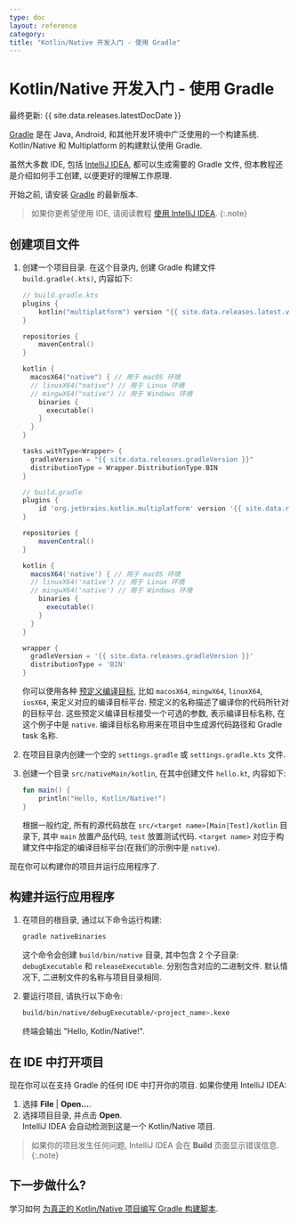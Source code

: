 ```yaml
---
type: doc
layout: reference
category:
title: "Kotlin/Native 开发入门 - 使用 Gradle"
---
```


# Kotlin/Native 开发入门 - 使用 Gradle

最终更新: {{ site.data.releases.latestDocDate }}

[Gradle](https://gradle.org) 是在 Java, Android, 和其他开发环境中广泛使用的一个构建系统.
Kotlin/Native 和 Multiplatform 的构建默认使用 Gradle.

虽然大多数 IDE, 包括 [IntelliJ IDEA](https://www.jetbrains.com/idea), 都可以生成需要的 Gradle 文件,
但本教程还是介绍如何手工创建, 以便更好的理解工作原理. 

开始之前, 请安装 [Gradle](https://gradle.org/install/) 的最新版本.

> 如果你更希望使用 IDE, 请阅读教程 [使用 IntelliJ IDEA](native-get-started.html).
{:.note}

## 创建项目文件

1. 创建一个项目目录. 在这个目录内, 创建 Gradle 构建文件 `build.gradle(.kts)`, 内容如下:

    <div class="multi-language-sample" data-lang="kotlin">
    <div class="sample" markdown="1" mode="kotlin" theme="idea" data-lang="kotlin" data-highlight-only>

    ```kotlin
    // build.gradle.kts
    plugins {
        kotlin("multiplatform") version "{{ site.data.releases.latest.version }}"
    }

    repositories {
        mavenCentral()
    }

    kotlin {
      macosX64("native") { // 用于 macOS 环境
      // linuxX64("native") // 用于 Linux 环境
      // mingwX64("native") // 用于 Windows 环境
        binaries {
          executable()
        }
      }
    }

    tasks.withType<Wrapper> {
      gradleVersion = "{{ site.data.releases.gradleVersion }}"
      distributionType = Wrapper.DistributionType.BIN
    }
    ```

    </div>
    </div>

    <div class="multi-language-sample" data-lang="groovy">
    <div class="sample" markdown="1" mode="groovy" theme="idea" data-lang="groovy">

    ```groovy
    // build.gradle
    plugins {
        id 'org.jetbrains.kotlin.multiplatform' version '{{ site.data.releases.latest.version }}'
    }

    repositories {
        mavenCentral()
    }

    kotlin {
      macosX64('native') { // 用于 macOS 环境
      // linuxX64('native') // 用于 Linux 环境
      // mingwX64('native') // 用于 Windows 环境
        binaries {
          executable()
        }
      }
    }

    wrapper {
      gradleVersion = '{{ site.data.releases.gradleVersion }}'
      distributionType = 'BIN'
    }
    ```

    </div>
    </div>

   你可以使用各种 [预定义编译目标](native-target-support.html),
   比如 `macosX64`, `mingwX64`, `linuxX64`, `iosX64`,
   来定义对应的编译目标平台. 预定义的名称描述了编译你的代码所针对的目标平台.
   这些预定义编译目标接受一个可选的参数, 表示编译目标名称, 在这个例子中是 `native`.
   编译目标名称用来在项目中生成源代码路径和 Gradle task 名称.

2. 在项目目录内创建一个空的 `settings.gradle` 或 `settings.gradle.kts` 文件.

3. 创建一个目录 `src/nativeMain/kotlin`, 在其中创建文件 `hello.kt`, 内容如下:

    ```kotlin
    fun main() {
        println("Hello, Kotlin/Native!")
    }
    ```

    根据一般约定, 所有的源代码放在 `src/<target name>[Main|Test]/kotlin` 目录下,
    其中 `main` 放置产品代码, `test` 放置测试代码.
    `<target name>` 对应于构建文件中指定的编译目标平台(在我们的示例中是 `native`).

现在你可以构建你的项目并运行应用程序了.

## 构建并运行应用程序

1. 在项目的根目录, 通过以下命令运行构建:

   ```bash
   gradle nativeBinaries
   ```

    这个命令会创建 `build/bin/native` 目录, 其中包含 2 个子目录: `debugExecutable` 和 `releaseExecutable`. 分别包含对应的二进制文件.
    默认情况下, 二进制文件的名称与项目目录相同.

2. 要运行项目, 请执行以下命令:

   ```bash
   build/bin/native/debugExecutable/<project_name>.kexe
   ```

   终端会输出 "Hello, Kotlin/Native!".

## 在 IDE 中打开项目

现在你可以在支持 Gradle 的任何 IDE 中打开你的项目. 如果你使用 IntelliJ IDEA:

1. 选择 **File** \| **Open...**.
2. 选择项目目录, 并点击 **Open**.  
   IntelliJ IDEA 会自动检测到这是一个 Kotlin/Native 项目.

> 如果你的项目发生任何问题, IntelliJ IDEA 会在 **Build** 页面显示错误信息.
{:.note}

## 下一步做什么?

学习如何 [为真正的 Kotlin/Native 项目编写 Gradle 构建脚本](../multiplatform/multiplatform-dsl-reference.html).
